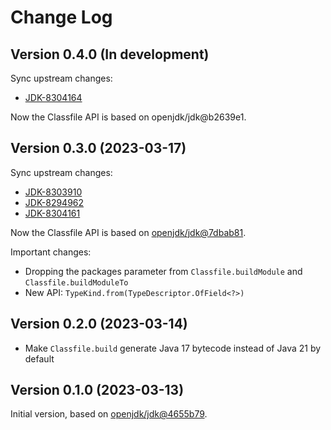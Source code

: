 # Change Log

## Version 0.4.0 (In development)

Sync upstream changes:

* [JDK-8304164](https://github.com/openjdk/jdk/commit/b2639e1d6246a7e1aab1d9d15add7979adf40766)

Now the Classfile API is based on openjdk/jdk@b2639e1.

## Version 0.3.0 (2023-03-17)

Sync upstream changes:

* [JDK-8303910](https://github.com/openjdk/jdk/commit/43eca1dcb197e3615b6077a5d8aef28f32a7724c)
* [JDK-8294962](https://github.com/openjdk/jdk/commit/714b5f036fc70d8d1d4d3ec8777fe95cffc0fe5b)
* [JDK-8304161](https://github.com/openjdk/jdk/commit/7dbab81d3c06efb1225c4d57ad3eb4960fcf5cc6)

Now the Classfile API is based on [openjdk/jdk@7dbab81](https://github.com/openjdk/jdk/commit/7dbab81d3c06efb1225c4d57ad3eb4960fcf5cc6).

Important changes:

* Dropping the packages parameter from `Classfile.buildModule` and `Classfile.buildModuleTo`
* New API: `TypeKind.from(TypeDescriptor.OfField<?>)`

## Version 0.2.0 (2023-03-14)

* Make `Classfile.build` generate Java 17 bytecode instead of Java 21 by default

## Version 0.1.0 (2023-03-13)

Initial version, based on [openjdk/jdk@4655b79](https://github.com/openjdk/jdk/commit/4655b790d0b39b4ddabde78d7b3eed196b1152ed).